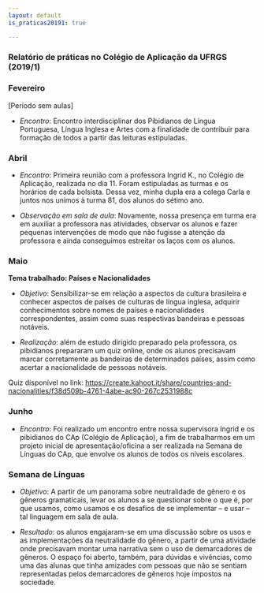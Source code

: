```yaml
---
layout: default
is_praticas20191: true

---
```


### Relatório de práticas no Colégio de Aplicação da UFRGS (2019/1)

### Fevereiro

[Período sem aulas]

* *Encontro*: Encontro interdisciplinar dos Pibidianos de Língua Portuguesa,
Língua Inglesa e Artes com a finalidade de contribuir para formação de todos a
partir das leituras estipuladas.

### Abril

* *Encontro*: Primeira reunião com a professora Ingrid K., no Colégio
de Aplicação, realizada no dia 11. Foram estipuladas as turmas e os horários
de cada bolsista. Dessa vez, minha dupla era a colega Carla e juntos nos
unimos à turma 81, dos alunos do sétimo ano.

* *Observação em sala de aula*: Novamente, nossa presença em turma era em
auxiliar a professora nas atividades, observar os alunos e fazer pequenas
intervenções de modo que não fugisse a atenção da professora e ainda
conseguimos estreitar os laços com os alunos.

### Maio

**Tema trabalhado: Países e Nacionalidades**

* *Objetivo*: Sensibilizar-se em relação a aspectos da cultura brasileira e
conhecer aspectos de países de culturas de língua inglesa, adquirir
conhecimentos sobre nomes de países e nacionalidades correspondentes,
assim como suas respectivas bandeiras e pessoas notáveis.

* *Realização*: além de estudo dirigido preparado pela professora, os pibidianos
prepararam um quiz online, onde os alunos precisavam marcar corretamente
as bandeiras de determinados países, assim como acertar a nacionalidade de
pessoas notáveis.

Quiz disponível no link: https://create.kahoot.it/share/countries-and-nacionalities/f38d509b-4761-4abe-ac90-267c2531988c

### Junho

* *Encontro*: Foi realizado um encontro entre nossa supervisora Ingrid e os
pibidianos do CAp (Colégio de Aplicação), a fim de trabalharmos em um projeto
inicial de apresentação/oficina a ser realizada na Semana de Línguas do CAp,
que envolve os alunos de todos os níveis escolares.

### Semana de Línguas

* *Objetivo*: A partir de um panorama sobre neutralidade de gênero e os gêneros
gramaticais, levar os alunos a se questionar sobre o que é, por que usamos, como usamos e os desafios de se implementar – e usar – tal linguagem em sala de aula.

* *Resultado*: os alunos engajaram-se em uma discussão sobre os usos e as
implementações da neutralidade do gênero, a partir de uma atividade onde
precisavam montar uma narrativa sem o uso de demarcadores de gêneros. O
espaço foi aberto, também, para dúvidas e vivências, como uma das alunas
que tinha amizades com pessoas que não se sentiam representadas pelos
demarcadores de gêneros hoje impostos na sociedade.
